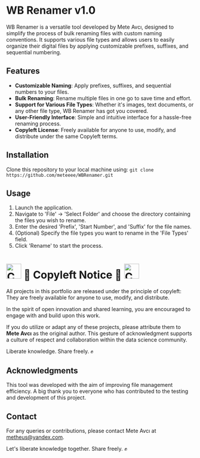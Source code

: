 # WB Renamer v1.0

WB Renamer is a versatile tool developed by Mete Avcı, designed to simplify the process of bulk renaming files with custom naming conventions. It supports various file types and allows users to easily organize their digital files by applying customizable prefixes, suffixes, and sequential numbering.

## Features

- **Customizable Naming**: Apply prefixes, suffixes, and sequential numbers to your files.
- **Bulk Renaming**: Rename multiple files in one go to save time and effort.
- **Support for Various File Types**: Whether it's images, text documents, or any other file type, WB Renamer has got you covered.
- **User-Friendly Interface**: Simple and intuitive interface for a hassle-free renaming process.
- **Copyleft License**: Freely available for anyone to use, modify, and distribute under the same Copyleft terms.

## Installation

Clone this repository to your local machine using:
`git clone https://github.com/meteeee/WBRenamer.git`

## Usage

1. Launch the application.
2. Navigate to 'File' -> 'Select Folder' and choose the directory containing the files you wish to rename.
3. Enter the desired 'Prefix', 'Start Number', and 'Suffix' for the file names.
4. (Optional) Specify the file types you want to rename in the 'File Types' field.
5. Click 'Rename' to start the process.

# <img src="https://upload.wikimedia.org/wikipedia/commons/c/c9/Circle-A_red.svg" alt="Copyleft" width="40" height="40"> 🏴 Copyleft Notice 🏴 <img src="https://upload.wikimedia.org/wikipedia/commons/c/c9/Circle-A_red.svg" alt="Copyleft" width="40" height="40">

All projects in this portfolio are released under the principle of copyleft: They are freely available for anyone to use, modify, and distribute.

In the spirit of open innovation and shared learning, you are encouraged to engage with and build upon this work.

If you do utilize or adapt any of these projects, please attribute them to **Mete Avcı** as the original author. This gesture of acknowledgment supports a culture of respect and collaboration within the data science community.

Liberate knowledge. Share freely. ✊

## Acknowledgments

This tool was developed with the aim of improving file management efficiency. A big thank you to everyone who has contributed to the testing and development of this project.

## Contact

For any queries or contributions, please contact Mete Avcı at metheus@yandex.com.

Let's liberate knowledge together. Share freely. ✊
